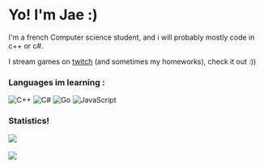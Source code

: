 # Yo! I'm Jae :)

I'm a french Computer science student, and i will probably mostly code in c++ or c#.

I stream games on [twitch](https://www.twitch.tv/xhmyjae) (and sometimes my homeworks), check it out :))


### Languages im learning :

![C++](https://img.shields.io/badge/C++-D38354?style=flat-square&logo=cplusplus)
![C#](https://img.shields.io/badge/C%23-D38354?style=flat-square&logo=csharp)
![Go](https://img.shields.io/badge/Go-D38354?style=flat-square&logo=go)
![JavaScript](https://img.shields.io/badge/JavaScript-D38354?style=flat-square&logo=javascript)

### Statistics!

<div>
  <img align="left" src="https://github-readme-stats.vercel.app/api/top-langs/?username=xhmyjae&card_width=400&langs_count=10&theme=nightowl&border_radius=30&border_color=D38354" />
  <br>
  <br>
  <img src="https://github-readme-stats.vercel.app/api?username=xhmyjae&show_icons=trye&theme=nightowl&hide_border=false&count_private=true&border_radius=30&border_color=D38354">
</div>
